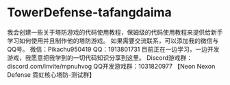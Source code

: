 # TowerDefense-tafangdaima
我会创建一些关于塔防游戏的代码使用教程，保姆级的代码使用教程来提供给新手学习如何使用并且制作他的塔防游戏。
如果需要交流联系，可以添加我的微信与QQ号。
微信：Pikachu950419
QQ：1913801731
目前正在一边学习，一边开发游戏，我愿意把我学到的一切代码知识分享到这里。
Discord游戏群：discord.com/invite/mpnuhvog
QQ开发游戏群：1031820977 【Neon Nexon Defense 霓虹核心塔防-测试群】

